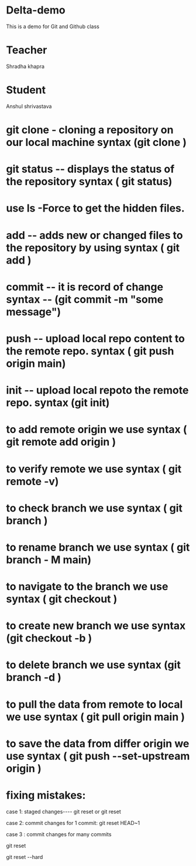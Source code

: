 # Delta-demo
This is a demo for Git and Github class
# Teacher
Shradha khapra

# Student
Anshul shrivastava

# git clone - cloning a repository on our local machine syntax (git clone  <link of repository>)


# git status -- displays the status of the repository syntax ( git status)

# use ls -Force to get the hidden files.

# add -- adds new or changed files to the repository by using syntax ( git add <filename>)

# commit -- it is record of change syntax -- (git commit -m "some message")

# push -- upload local repo content to the remote repo. syntax ( git push origin main)

# init -- upload local repoto the remote repo. syntax (git init)

# to add remote origin we use syntax ( git remote add origin  <link>)

# to verify remote we use syntax ( git remote -v)

# to check branch we use syntax ( git branch )

# to rename branch we use syntax ( git branch - M main)

# to navigate to the branch we use syntax ( git checkout <branch>)

# to create new branch we use syntax (git checkout -b <branch name>)

# to delete branch we use syntax (git branch -d <branch-name>)

# to pull the data from remote to local we use syntax ( git pull origin main )

# to save the data from differ origin we use syntax ( git push --set-upstream origin <branch>)

# fixing mistakes:

case 1: staged changes---- git reset or git reset <file>

case 2: commit changes for 1 commit: git reset HEAD~1

case 3 : commit changes for many commits

git reset <commit hash>

git reset --hard <commit hash>